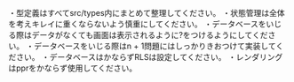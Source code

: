 ・型定義はすべてsrc/types内にまとめて整理してください。
・状態管理は全体を考えキレイに重くならないよう慎重にしてください。
・データベースをいじる際はデータがなくても画面は表示されるように?をつけるようにしてください。
・データベースをいじる際はn + 1問題にはしっかりきおつけて実装してください。
・データベースはかならずRLSは設定してください。
・レンダリングはpprをかならず使用してください。
